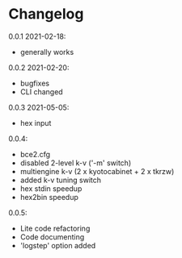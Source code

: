# Changelog

0.0.1 2021-02-18:
- generally works

0.0.2 2021-02-20:
- bugfixes
- CLI changed

0.0.3 2021-05-05:
- hex input

0.0.4:
- bce2.cfg
- disabled 2-level k-v ('-m' switch)
- multiengine k-v (2 x kyotocabinet + 2 x tkrzw)
- added k-v tuning switch
- hex stdin speedup
- hex2bin speedup

0.0.5:
- Lite code refactoring
- Code documenting
- 'logstep' option added
